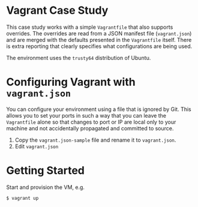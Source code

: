 Vagrant Case Study
==================

This case study works with a simple `Vagrantfile` that also supports overrides.
The overrides are read from a JSON manifest file (`vagrant.json`) and are merged
with the defaults presented in the `Vagrantfile` itself. There is extra reporting
that clearly specifies what configurations are being used.

The environment uses the `trusty64` distribution of Ubuntu.

# Configuring Vagrant with `vagrant.json`
You can configure your environment using a file that is ignored by Git. This
allows you to set your ports in such a way that you can leave the `Vagrantfile`
alone so that changes to port or IP are local only to your machine and not
accidentally propagated and committed to source.

  1. Copy the `vagrant.json-sample` file and rename it to `vagrant.json`.
  2. Edit `vagrant.json`

# Getting Started

Start and provision the VM, e.g.

```
$ vagrant up
```
